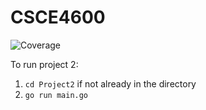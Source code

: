 # CSCE4600
![Coverage](https://img.shields.io/badge/Coverage-92.6%25-brightgreen)

To run project 2:
1. `cd Project2` if not already in the directory
2. `go run main.go`